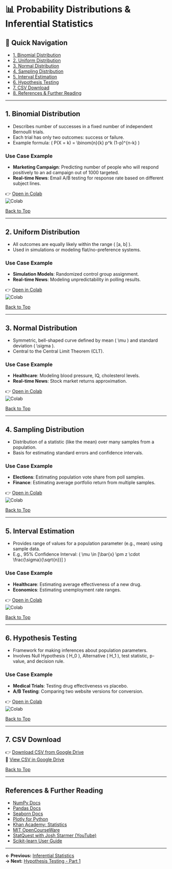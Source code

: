 # 📊 Probability Distributions & Inferential Statistics

## 📌 Quick Navigation
- [1. Binomial Distribution](#1-binomial-distribution)
- [2. Uniform Distribution](#2-uniform-distribution)
- [3. Normal Distribution](#3-normal-distribution)
- [4. Sampling Distribution](#4-sampling-distribution)
- [5. Interval Estimation](#5-interval-estimation)
- [6. Hypothesis Testing](#6-hypothesis-testing)
- [7. CSV Download](#7-csv-download)
- [8. References & Further Reading](#8-references--further-reading)

---

## 1. Binomial Distribution

- Describes number of successes in a fixed number of independent Bernoulli trials.
- Each trial has only two outcomes: success or failure.
- Example formula: \( P(X = k) = \binom{n}{k} p^k (1-p)^{n-k} \)

### Use Case Example
- **Marketing Campaign**: Predicting number of people who will respond positively to an ad campaign out of 1000 targeted.
- **Real-time News**: Email A/B testing for response rate based on different subject lines.

👉 [Open in Colab](https://drive.google.com/file/d/1-MYpXtK3qodGp9g-HHbXI73lmiiey7bw/view?usp=sharing)  
![Colab](https://colab.research.google.com/assets/colab-badge.svg)

[Back to Top](#-quick-navigation)

---

## 2. Uniform Distribution

- All outcomes are equally likely within the range \( [a, b] \).
- Used in simulations or modeling flat/no-preference systems.

### Use Case Example
- **Simulation Models**: Randomized control group assignment.
- **Real-time News**: Modeling unpredictability in polling results.

👉 [Open in Colab](https://drive.google.com/file/d/1-MYpXtK3qodGp9g-HHbXI73lmiiey7bw/view?usp=sharing)  
![Colab](https://colab.research.google.com/assets/colab-badge.svg)

[Back to Top](#-quick-navigation)

---

## 3. Normal Distribution

- Symmetric, bell-shaped curve defined by mean \( \mu \) and standard deviation \( \sigma \).
- Central to the Central Limit Theorem (CLT).

### Use Case Example
- **Healthcare**: Modeling blood pressure, IQ, cholesterol levels.
- **Real-time News**: Stock market returns approximation.

👉 [Open in Colab](https://drive.google.com/file/d/1-MYpXtK3qodGp9g-HHbXI73lmiiey7bw/view?usp=sharing)  
![Colab](https://colab.research.google.com/assets/colab-badge.svg)

[Back to Top](#-quick-navigation)

---

## 4. Sampling Distribution

- Distribution of a statistic (like the mean) over many samples from a population.
- Basis for estimating standard errors and confidence intervals.

### Use Case Example
- **Elections**: Estimating population vote share from poll samples.
- **Finance**: Estimating average portfolio return from multiple samples.

👉 [Open in Colab](https://drive.google.com/file/d/1-MYpXtK3qodGp9g-HHbXI73lmiiey7bw/view?usp=sharing)  
![Colab](https://colab.research.google.com/assets/colab-badge.svg)

[Back to Top](#-quick-navigation)

---

## 5. Interval Estimation

- Provides range of values for a population parameter (e.g., mean) using sample data.
- E.g., 95% Confidence Interval: \( \mu \in [\bar{x} \pm z \cdot \frac{\sigma}{\sqrt{n}}] \)

### Use Case Example
- **Healthcare**: Estimating average effectiveness of a new drug.
- **Economics**: Estimating unemployment rate ranges.

👉 [Open in Colab](https://drive.google.com/file/d/1-MYpXtK3qodGp9g-HHbXI73lmiiey7bw/view?usp=sharing)  
![Colab](https://colab.research.google.com/assets/colab-badge.svg)

[Back to Top](#-quick-navigation)

---

## 6. Hypothesis Testing

- Framework for making inferences about population parameters.
- Involves Null Hypothesis \( H_0 \), Alternative \( H_1 \), test statistic, p-value, and decision rule.

### Use Case Example
- **Medical Trials**: Testing drug effectiveness vs placebo.
- **A/B Testing**: Comparing two website versions for conversion.

👉 [Open in Colab](https://drive.google.com/file/d/1Wigcmj9mSDAsOCofSnT13A-0kgOFQNc3/view?usp=sharing)  
![Colab](https://colab.research.google.com/assets/colab-badge.svg)

[Back to Top](#-quick-navigation)

---

## 7. CSV Download

👉 [Download CSV from Google Drive](https://drive.google.com/uc?export=download&id=1EujWEYaiq8UTBZLftnNlVFpFZXKoBqeZ)  
📎 [View CSV in Google Drive](https://drive.google.com/file/d/1EujWEYaiq8UTBZLftnNlVFpFZXKoBqeZ/view)

[Back to Top](#-quick-navigation)

---

## References & Further Reading

- [NumPy Docs](https://numpy.org/doc/)
- [Pandas Docs](https://pandas.pydata.org/docs/)
- [Seaborn Docs](https://seaborn.pydata.org/)
- [Plotly for Python](https://plotly.com/python/)
- [Khan Academy: Statistics](https://www.khanacademy.org/math/statistics-probability)
- [MIT OpenCourseWare](https://ocw.mit.edu/)
- [StatQuest with Josh Starmer (YouTube)](https://www.youtube.com/user/joshstarmer)
- [Scikit-learn User Guide](https://scikit-learn.org/stable/user_guide.html)
---

**← Previous:** [Inferential Statistics](02-inferential-statistics.md)  
**→ Next:** [Hypothesis Testing - Part 1](04-hypothesis-testing-part-1.md)